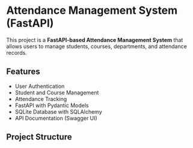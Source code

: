 # Attendance Management System (FastAPI)

This project is a **FastAPI-based Attendance Management System** that allows users to manage students, courses, departments, and attendance records.

##  Features
- User Authentication
- Student and Course Management
- Attendance Tracking
- FastAPI with Pydantic Models
- SQLite Database with SQLAlchemy
- API Documentation (Swagger UI)

##  Project Structure
